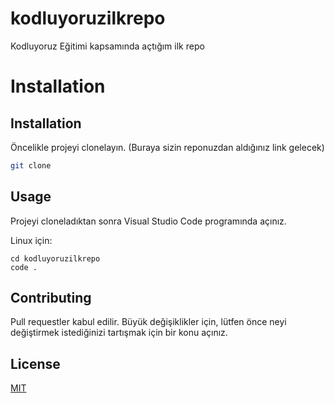# kodluyoruzilkrepo
Kodluyoruz Eğitimi kapsamında açtığım ilk repo
# Installation

## Installation

Öncelikle projeyi clonelayın. (Buraya sizin reponuzdan aldığınız link gelecek)

```bash
git clone 
```

## Usage

Projeyi cloneladıktan sonra Visual Studio Code programında açınız.

Linux için:
```linux
cd kodluyoruzilkrepo
code .
```

## Contributing
Pull requestler kabul edilir. Büyük değişiklikler için, lütfen önce neyi değiştirmek istediğinizi tartışmak için bir konu açınız.


## License
[MIT](https://choosealicense.com/licenses/mit/)
